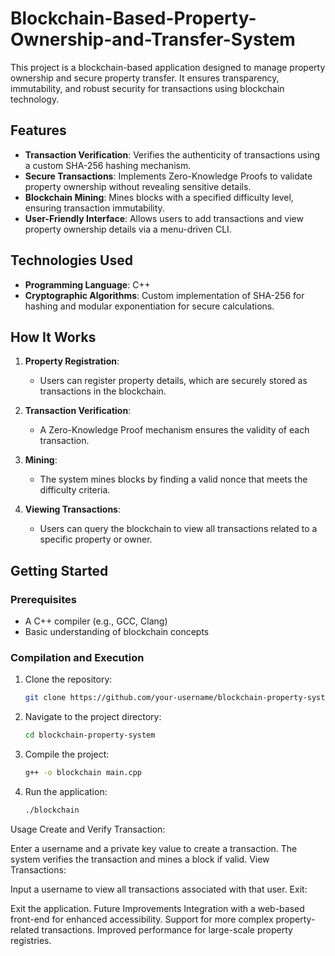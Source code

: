 # Blockchain-Based-Property-Ownership-and-Transfer-System

This project is a blockchain-based application designed to manage property ownership and secure property transfer. It ensures transparency, immutability, and robust security for transactions using blockchain technology.

## Features

- **Transaction Verification**: Verifies the authenticity of transactions using a custom SHA-256 hashing mechanism.
- **Secure Transactions**: Implements Zero-Knowledge Proofs to validate property ownership without revealing sensitive details.
- **Blockchain Mining**: Mines blocks with a specified difficulty level, ensuring transaction immutability.
- **User-Friendly Interface**: Allows users to add transactions and view property ownership details via a menu-driven CLI.

## Technologies Used

- **Programming Language**: C++
- **Cryptographic Algorithms**: Custom implementation of SHA-256 for hashing and modular exponentiation for secure calculations.

## How It Works

1. **Property Registration**:
   - Users can register property details, which are securely stored as transactions in the blockchain.

2. **Transaction Verification**:
   - A Zero-Knowledge Proof mechanism ensures the validity of each transaction.

3. **Mining**:
   - The system mines blocks by finding a valid nonce that meets the difficulty criteria.

4. **Viewing Transactions**:
   - Users can query the blockchain to view all transactions related to a specific property or owner.

## Getting Started

### Prerequisites

- A C++ compiler (e.g., GCC, Clang)
- Basic understanding of blockchain concepts

### Compilation and Execution

1. Clone the repository:
   ```bash
   git clone https://github.com/your-username/blockchain-property-system.git
   ```

2. Navigate to the project directory:
   ```bash 
   cd blockchain-property-system
   ```
3. Compile the project:
   ```bash 
   g++ -o blockchain main.cpp
   ```
3. Run the application:
   ```bash 
   ./blockchain
   ```
Usage
Create and Verify Transaction:

Enter a username and a private key value to create a transaction.
The system verifies the transaction and mines a block if valid.
View Transactions:

Input a username to view all transactions associated with that user.
Exit:

Exit the application.
Future Improvements
Integration with a web-based front-end for enhanced accessibility.
Support for more complex property-related transactions.
Improved performance for large-scale property registries.
